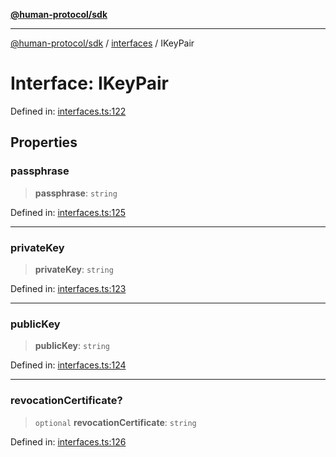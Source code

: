 [**@human-protocol/sdk**](../../README.md)

***

[@human-protocol/sdk](../../modules.md) / [interfaces](../README.md) / IKeyPair

# Interface: IKeyPair

Defined in: [interfaces.ts:122](https://github.com/humanprotocol/human-protocol/blob/d67d122403122f60659ce3c7e533ed3853fb3730/packages/sdk/typescript/human-protocol-sdk/src/interfaces.ts#L122)

## Properties

### passphrase

> **passphrase**: `string`

Defined in: [interfaces.ts:125](https://github.com/humanprotocol/human-protocol/blob/d67d122403122f60659ce3c7e533ed3853fb3730/packages/sdk/typescript/human-protocol-sdk/src/interfaces.ts#L125)

***

### privateKey

> **privateKey**: `string`

Defined in: [interfaces.ts:123](https://github.com/humanprotocol/human-protocol/blob/d67d122403122f60659ce3c7e533ed3853fb3730/packages/sdk/typescript/human-protocol-sdk/src/interfaces.ts#L123)

***

### publicKey

> **publicKey**: `string`

Defined in: [interfaces.ts:124](https://github.com/humanprotocol/human-protocol/blob/d67d122403122f60659ce3c7e533ed3853fb3730/packages/sdk/typescript/human-protocol-sdk/src/interfaces.ts#L124)

***

### revocationCertificate?

> `optional` **revocationCertificate**: `string`

Defined in: [interfaces.ts:126](https://github.com/humanprotocol/human-protocol/blob/d67d122403122f60659ce3c7e533ed3853fb3730/packages/sdk/typescript/human-protocol-sdk/src/interfaces.ts#L126)
